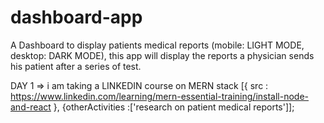 # dashboard-app
A Dashboard to display patients medical reports (mobile: LIGHT MODE, desktop: DARK MODE), this app will display  the reports a physician sends his patient after a series of test.

DAY 1 => i am taking a LINKEDIN course on MERN stack [{ src : https://www.linkedin.com/learning/mern-essential-training/install-node-and-react }, {otherActivities :['research on patient medical reports']];
